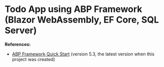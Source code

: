 # Todo App using ABP Framework (Blazor WebAssembly, EF Core, SQL Server)

**References:**

- [ABP Framework Quick Start](https://docs.abp.io/en/abp/5.3/Tutorials/Todo/Index?UI=NG&DB=EF) (version 5.3, the latest version when this project was created) 

